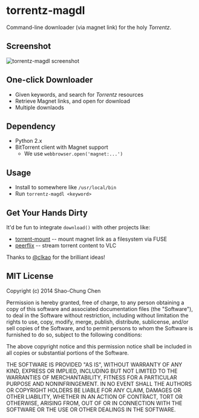 # torrentz-magdl
Command-line downloader (via magnet link) for the holy _Torrentz_.


## Screenshot
![torrentz-magdl screenshot](https://raw.github.com/dannvix/torrentz-magdl/master/screenshot.png)


## One-click Downloader
* Given keywords, and search for _Torrentz_ resources
* Retrieve Magnet links, and open for download
* Multiple downlaods


## Dependency
* Python 2.x
* BitTorrent client with Magnet support
    - We use `webbrowser.open('magnet:...')`


## Usage
* Install to somewhere like `/usr/local/bin`
* Run `torrentz-magdl <keyword>`


## Get Your Hands Dirty
It'd be fun to integrate `download()` with other projects like:

* [torrent-mount](https://github.com/mafintosh/torrent-mount) -- mount magnet link as a filesystem via FUSE
* [peerflix](https://github.com/mafintosh/peerflix) -- stream torrent content to VLC

Thanks to [@clkao](https://github.com/clkao) for the brilliant ideas!


## MIT License
Copyright (c) 2014 Shao-Chung Chen

Permission is hereby granted, free of charge, to any person obtaining a copy
of this software and associated documentation files (the "Software"), to deal
in the Software without restriction, including without limitation the rights
to use, copy, modify, merge, publish, distribute, sublicense, and/or sell
copies of the Software, and to permit persons to whom the Software is
furnished to do so, subject to the following conditions:

The above copyright notice and this permission notice shall be included in
all copies or substantial portions of the Software.

THE SOFTWARE IS PROVIDED "AS IS", WITHOUT WARRANTY OF ANY KIND, EXPRESS OR
IMPLIED, INCLUDING BUT NOT LIMITED TO THE WARRANTIES OF MERCHANTABILITY,
FITNESS FOR A PARTICULAR PURPOSE AND NONINFRINGEMENT. IN NO EVENT SHALL THE
AUTHORS OR COPYRIGHT HOLDERS BE LIABLE FOR ANY CLAIM, DAMAGES OR OTHER
LIABILITY, WHETHER IN AN ACTION OF CONTRACT, TORT OR OTHERWISE, ARISING FROM,
OUT OF OR IN CONNECTION WITH THE SOFTWARE OR THE USE OR OTHER DEALINGS IN
THE SOFTWARE.
